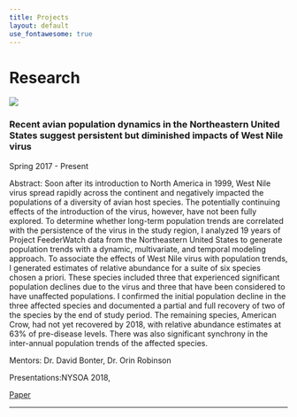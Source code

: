 ```yaml
---
title: Projects
layout: default
use_fontawesome: true
---
```


<!-- Research -->
<h1 class="section-title">Research</h1>

<div class="row content-row">
<div class="col-12 col-sm-4 image-wrapper">
    <img src="{{ site.baseurl }}/images/wnv-nj.png">
</div>
<div class="col-12 col-sm-8">
    <h3>Recent avian population dynamics in the Northeastern United States suggest persistent but diminished impacts of West Nile virus</h3>
    <p class="italic">Spring 2017 - Present</p>
    <p><span class="bold">Abstract:</span> Soon after its introduction to North America in 1999, West Nile virus spread rapidly across the continent and negatively impacted the populations of a diversity of avian host species. The potentially continuing effects of the introduction of the virus, however, have not been fully explored. To determine whether long-term population trends are correlated with the persistence of the virus in the study region, I analyzed 19 years of Project FeederWatch data from the Northeastern United States to generate population trends with a dynamic, multivariate, and temporal modeling approach. To associate the effects of West Nile virus with population trends, I generated estimates of relative abundance for a suite of six species chosen a priori. These species included three that experienced significant population declines due to the virus and three that have been considered to have unaffected populations. I confirmed the initial population decline in the three affected species and documented a partial and full recovery of two of the species by the end of study period. The remaining species, American Crow, had not yet recovered by 2018, with relative abundance estimates at 63% of pre-disease levels. There was also significant synchrony in the inter-annual population trends of the affected species.</p>
    <p><span class="bold">Mentors:</span> Dr. David Bonter, Dr. Orin Robinson</p>
    <p><span class="bold">Presentations:</span>NYSOA 2018, </p>
    <a href="https://arxiv.org/pdf/1711.03654.pdf" class="btn btn-light">
        <i class="fa fa-file"></i> Paper
    </a>
</div>
</div>
<hr>
